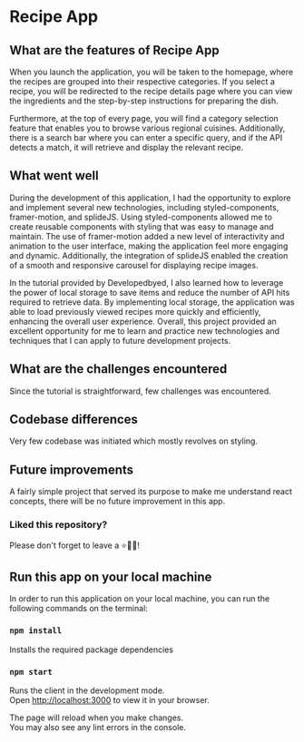 # Recipe App

## What are the features of Recipe App

When you launch the application, you will be taken to the homepage, where the recipes are grouped into their respective categories. If you select a recipe, you will be redirected to the recipe details page where you can view the ingredients and the step-by-step instructions for preparing the dish.

Furthermore, at the top of every page, you will find a category selection feature that enables you to browse various regional cuisines. Additionally, there is a search bar where you can enter a specific query, and if the API detects a match, it will retrieve and display the relevant recipe.

## What went well

During the development of this application, I had the opportunity to explore and implement several new technologies, including styled-components, framer-motion, and splideJS. Using styled-components allowed me to create reusable components with styling that was easy to manage and maintain. The use of framer-motion added a new level of interactivity and animation to the user interface, making the application feel more engaging and dynamic. Additionally, the integration of splideJS enabled the creation of a smooth and responsive carousel for displaying recipe images.

In the tutorial provided by Developedbyed, I also learned how to leverage the power of local storage to save items and reduce the number of API hits required to retrieve data. By implementing local storage, the application was able to load previously viewed recipes more quickly and efficiently, enhancing the overall user experience. Overall, this project provided an excellent opportunity for me to learn and practice new technologies and techniques that I can apply to future development projects.

## What are the challenges encountered

Since the tutorial is straightforward, few challenges was encountered.

## Codebase differences

Very few codebase was initiated which mostly revolves on styling.

## Future improvements

A fairly simple project that served its purpose to make me understand react concepts, there will be no future improvement in this app.

### Liked this repository?

Please don't forget to leave a ⭐🙏🏻!

## Run this app on your local machine

In order to run this application on your local machine, you can run the following commands on the terminal:

### `npm install`

Installs the required package dependencies

### `npm start`

Runs the client in the development mode.\
Open [http://localhost:3000](http://localhost:3000) to view it in your browser.

The page will reload when you make changes.\
You may also see any lint errors in the console.
